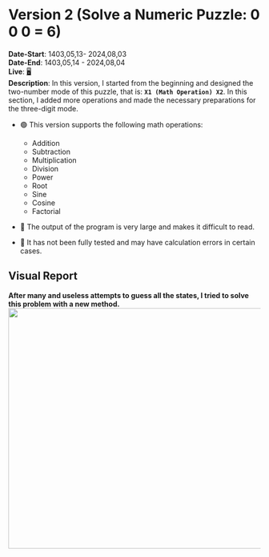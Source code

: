 # Version 2 (Solve a Numeric Puzzle: 0 0 0 = 6)
**Date-Start**: 1403,05,13- 2024,08,03<br>
**Date-End**: 1403,05,14 - 2024,08,04<br>
**Live**: [🖥️](https://amirhossein-github.github.io/teacher-khateri/side-projects/numericPuzzle/version/v1/)<br>
**Description**: In this version, I started from the beginning and designed the two-number mode of this puzzle, that is: **`X1 (Math Operation) X2`**. In this section, I added more operations and made the necessary preparations for the three-digit mode.

- 🟢 This version supports the following math operations:
    - Addition
    - Subtraction
    - Multiplication
    - Division
    - Power
    - Root
    - Sine
    - Cosine
    - Factorial

- 🔴 The output of the program is very large and makes it difficult to read.
- 🔴 It has not been fully tested and may have calculation errors in certain cases.

## Visual Report
**After many and useless attempts to guess all the states, I tried to solve this problem with a new method.**<br>
<a href="./assets/images/whiteboard.jpg" ><img src="./assets/images/whiteboard.png" alt="" width="854" height="480"/></a>